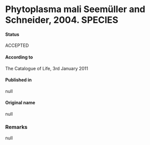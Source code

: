 Phytoplasma mali Seemüller and Schneider, 2004. SPECIES
=======

#### Status
ACCEPTED

#### According to
The Catalogue of Life, 3rd January 2011

#### Published in
null

#### Original name
null

### Remarks
null
